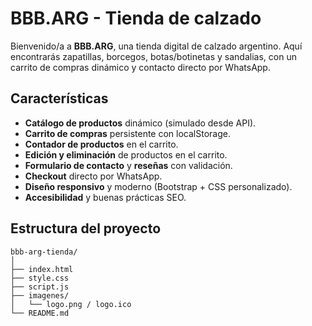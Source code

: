 # BBB.ARG - Tienda de calzado

Bienvenido/a a **BBB.ARG**, una tienda digital de calzado argentino. Aquí encontrarás zapatillas, borcegos, botas/botinetas y sandalias, con un carrito de compras dinámico y contacto directo por WhatsApp.

## Características

- **Catálogo de productos** dinámico (simulado desde API).
- **Carrito de compras** persistente con localStorage.
- **Contador de productos** en el carrito.
- **Edición y eliminación** de productos en el carrito.
- **Formulario de contacto** y **reseñas** con validación.
- **Checkout** directo por WhatsApp.
- **Diseño responsivo** y moderno (Bootstrap + CSS personalizado).
- **Accesibilidad** y buenas prácticas SEO.

## Estructura del proyecto

```plaintext
bbb-arg-tienda/
│
├── index.html
├── style.css
├── script.js
├── imagenes/
│   └── logo.png / logo.ico
└── README.md
```


 
